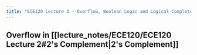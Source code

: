 ```yaml
---
title: "ECE120 Lecture 3 - Overflow, Boolean Logic and Logical Completeness"
---
```

## Overflow in [[lecture_notes/ECE120/ECE120 Lecture 2#2's Complement|2's Complement]]

## 